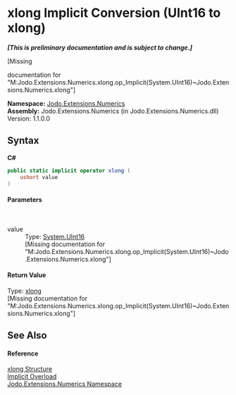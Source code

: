 # xlong&nbsp;Implicit Conversion (UInt16 to xlong)
 _**\[This is preliminary documentation and is subject to change.\]**_

\[Missing <summary> documentation for "M:Jodo.Extensions.Numerics.xlong.op_Implicit(System.UInt16)~Jodo.Extensions.Numerics.xlong"\]

**Namespace:**&nbsp;<a href="N_Jodo_Extensions_Numerics">Jodo.Extensions.Numerics</a><br />**Assembly:**&nbsp;Jodo.Extensions.Numerics (in Jodo.Extensions.Numerics.dll) Version: 1.1.0.0

## Syntax

**C#**<br />
``` C#
public static implicit operator xlong (
	ushort value
)
```


#### Parameters
&nbsp;<dl><dt>value</dt><dd>Type: <a href="https://docs.microsoft.com/dotnet/api/system.uint16" target="_blank" rel="noopener noreferrer">System.UInt16</a><br />\[Missing <param name="value"/> documentation for "M:Jodo.Extensions.Numerics.xlong.op_Implicit(System.UInt16)~Jodo.Extensions.Numerics.xlong"\]</dd></dl>

#### Return Value
Type: <a href="T_Jodo_Extensions_Numerics_xlong">xlong</a><br />\[Missing <returns> documentation for "M:Jodo.Extensions.Numerics.xlong.op_Implicit(System.UInt16)~Jodo.Extensions.Numerics.xlong"\]

## See Also


#### Reference
<a href="T_Jodo_Extensions_Numerics_xlong">xlong Structure</a><br /><a href="Overload_Jodo_Extensions_Numerics_xlong_op_Implicit">Implicit Overload</a><br /><a href="N_Jodo_Extensions_Numerics">Jodo.Extensions.Numerics Namespace</a><br />
